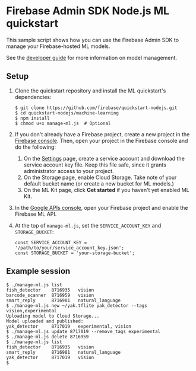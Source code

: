 # Firebase Admin SDK Node.js ML quickstart

This sample script shows how you can use the Firebase Admin SDK to manage your
Firebase-hosted ML models.

See the [developer guide][docs] for more information on model management.

[docs]: https://firebase.google.com/docs/ml-kit/manage-hosted-models

## Setup

1.  Clone the quickstart repository and install the ML quickstart's
    dependencies:

    ```
    $ git clone https://github.com/firebase/quickstart-nodejs.git
    $ cd quickstart-nodejs/machine-learning
    $ npm install
    $ chmod u+x manage-ml.js  # Optional
    ```

2.  If you don't already have a Firebase project, create a new project in the
    [Firebase console](https://console.firebase.google.com/). Then, open your
    project in the Firebase console and do the following:

    1.  On the [Settings][service-account] page, create a service account and
        download the service account key file. Keep this file safe, since it
        grants administrator access to your project.
    2.  On the Storage page, enable Cloud Storage. Take note of your default
        bucket name (or create a new bucket for ML models.)
    3.  On the ML Kit page, click **Get started** if you haven't yet enabled ML
        Kit.

3.  In the [Google APIs console][enable-api], open your Firebase project and
    enable the Firebase ML API.

[enable-api]: https://console.developers.google.com/apis/library/firebaseml.googleapis.com?project=_

4.  At the top of `manage-ml.js`, set the `SERVICE_ACCOUNT_KEY` and
    `STORAGE_BUCKET`:

    ```
    const SERVICE_ACCOUNT_KEY = '/path/to/your/service_account_key.json';
    const STORAGE_BUCKET = 'your-storage-bucket';
    ```

[service-account]: https://firebase.google.com/project/_/settings/serviceaccounts/adminsdk

## Example session

```
$ ./manage-ml.js list
fish_detector    8716935   vision
barcode_scanner  8716959   vision
smart_reply      8716981   natural_language
$ ./manage-ml.js new ~/yak.tflite yak_detector --tags vision,experimental
Uploading model to Cloud Storage...
Model uploaded and published:
yak_detector     8717019   experimental, vision
$ ./manage-ml.js update 8717019 --remove_tags experimental
$ ./manage-ml.js delete 8716959
$ ./manage-ml.js list
fish_detector    8716935   vision
smart_reply      8716981   natural_language
yak_detector     8717019   vision
$
```
